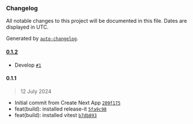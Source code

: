 ### Changelog

All notable changes to this project will be documented in this file. Dates are displayed in UTC.

Generated by [`auto-changelog`](https://github.com/CookPete/auto-changelog).

#### [0.1.2](https://github.com/kub3dev/kub3-app/compare/0.1.1...0.1.2)

- Develop [`#1`](https://github.com/kub3dev/kub3-app/pull/1)

#### 0.1.1

> 12 July 2024

- Initial commit from Create Next App [`209f175`](https://github.com/kub3dev/kub3-app/commit/209f175979846da51b0fdb0a26d143a303cd403b)
- feat(build): installed release-it [`5fa9c98`](https://github.com/kub3dev/kub3-app/commit/5fa9c983bbba8c00c483c731b32f95a2e3b52ec4)
- feat(build): installed vitest [`b7db893`](https://github.com/kub3dev/kub3-app/commit/b7db893102a3e7a6a12c566011f3a5ef578c6aac)
